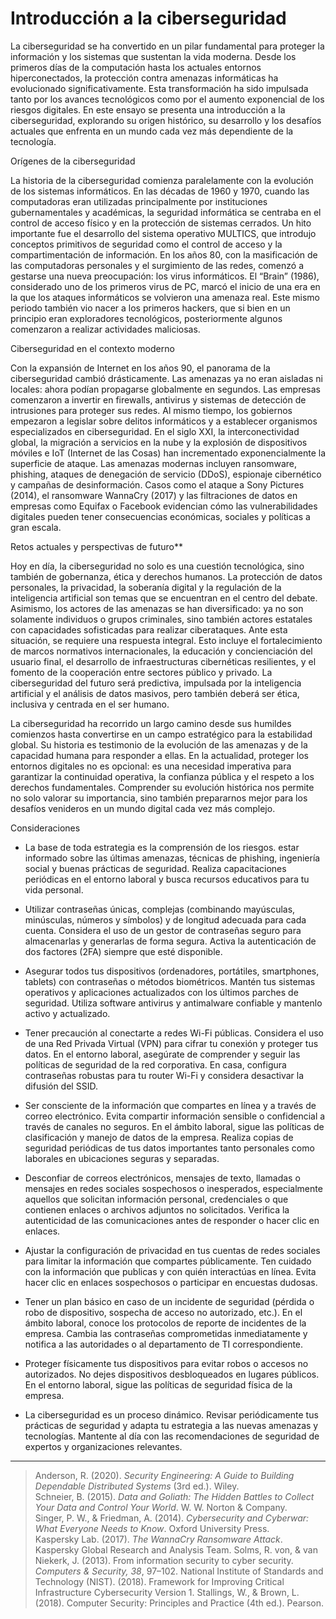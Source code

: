 # Introducción a la ciberseguridad 

La ciberseguridad se ha convertido en un pilar fundamental para proteger la información y los sistemas que sustentan la vida moderna. Desde los primeros días de la computación hasta los actuales entornos hiperconectados, la protección contra amenazas informáticas ha evolucionado significativamente. Esta transformación ha sido impulsada tanto por los avances tecnológicos como por el aumento exponencial de los riesgos digitales. En este ensayo se presenta una introducción a la ciberseguridad, explorando su origen histórico, su desarrollo y los desafíos actuales que enfrenta en un mundo cada vez más dependiente de la tecnología.

Orígenes de la ciberseguridad

La historia de la ciberseguridad comienza paralelamente con la evolución de los sistemas informáticos. En las décadas de 1960 y 1970, cuando las computadoras eran utilizadas principalmente por instituciones gubernamentales y académicas, la seguridad informática se centraba en el control de acceso físico y en la protección de sistemas cerrados. Un hito importante fue el desarrollo del sistema operativo MULTICS, que introdujo conceptos primitivos de seguridad como el control de acceso y la compartimentación de información. En los años 80, con la masificación de las computadoras personales y el surgimiento de las redes, comenzó a gestarse una nueva preocupación: los virus informáticos. El “Brain” (1986), considerado uno de los primeros virus de PC, marcó el inicio de una era en la que los ataques informáticos se volvieron una amenaza real. Este mismo periodo también vio nacer a los primeros hackers, que si bien en un principio eran exploradores tecnológicos, posteriormente algunos comenzaron a realizar actividades maliciosas.

Ciberseguridad en el contexto moderno

Con la expansión de Internet en los años 90, el panorama de la ciberseguridad cambió drásticamente. Las amenazas ya no eran aisladas ni locales: ahora podían propagarse globalmente en segundos. Las empresas comenzaron a invertir en firewalls, antivirus y sistemas de detección de intrusiones para proteger sus redes. Al mismo tiempo, los gobiernos empezaron a legislar sobre delitos informáticos y a establecer organismos especializados en ciberseguridad. En el siglo XXI, la interconectividad global, la migración a servicios en la nube y la explosión de dispositivos móviles e IoT (Internet de las Cosas) han incrementado exponencialmente la superficie de ataque. Las amenazas modernas incluyen ransomware, phishing, ataques de denegación de servicio (DDoS), espionaje cibernético y campañas de desinformación. Casos como el ataque a Sony Pictures (2014), el ransomware WannaCry (2017) y las filtraciones de datos en empresas como Equifax o Facebook evidencian cómo las vulnerabilidades digitales pueden tener consecuencias económicas, sociales y políticas a gran escala.

Retos actuales y perspectivas de futuro**

Hoy en día, la ciberseguridad no solo es una cuestión tecnológica, sino también de gobernanza, ética y derechos humanos. La protección de datos personales, la privacidad, la soberanía digital y la regulación de la inteligencia artificial son temas que se encuentran en el centro del debate. Asimismo, los actores de las amenazas se han diversificado: ya no son solamente individuos o grupos criminales, sino también actores estatales con capacidades sofisticadas para realizar ciberataques. Ante esta situación, se requiere una respuesta integral. Esto incluye el fortalecimiento de marcos normativos internacionales, la educación y concienciación del usuario final, el desarrollo de infraestructuras cibernéticas resilientes, y el fomento de la cooperación entre sectores público y privado. La ciberseguridad del futuro será predictiva, impulsada por la inteligencia artificial y el análisis de datos masivos, pero también deberá ser ética, inclusiva y centrada en el ser humano.

La ciberseguridad ha recorrido un largo camino desde sus humildes comienzos hasta convertirse en un campo estratégico para la estabilidad global. Su historia es testimonio de la evolución de las amenazas y de la capacidad humana para responder a ellas. En la actualidad, proteger los entornos digitales no es opcional: es una necesidad imperativa para garantizar la continuidad operativa, la confianza pública y el respeto a los derechos fundamentales. Comprender su evolución histórica nos permite no solo valorar su importancia, sino también prepararnos mejor para los desafíos venideros en un mundo digital cada vez más complejo.


Consideraciones

- La base de toda estrategia es la comprensión de los riesgos. estar informado sobre las últimas amenazas, técnicas de phishing, ingeniería social y buenas prácticas de seguridad. Realiza capacitaciones periódicas en el entorno laboral y busca recursos educativos para tu vida personal.

- Utilizar contraseñas únicas, complejas (combinando mayúsculas, minúsculas, números y símbolos) y de longitud adecuada para cada cuenta. Considera el uso de un gestor de contraseñas seguro para almacenarlas y generarlas de forma segura. Activa la autenticación de dos factores (2FA) siempre que esté disponible.

- Asegurar todos tus dispositivos (ordenadores, portátiles, smartphones, tablets) con contraseñas o métodos biométricos. Mantén tus sistemas operativos y aplicaciones actualizados con los últimos parches de seguridad. Utiliza software antivirus y antimalware confiable y mantenlo activo y actualizado.

- Tener precaución al conectarte a redes Wi-Fi públicas. Considera el uso de una Red Privada Virtual (VPN) para cifrar tu conexión y proteger tus datos. En el entorno laboral, asegúrate de comprender y seguir las políticas de seguridad de la red corporativa. En casa, configura contraseñas robustas para tu router Wi-Fi y considera desactivar la difusión del SSID.

- Ser consciente de la información que compartes en línea y a través de correo electrónico. Evita compartir información sensible o confidencial a través de canales no seguros. En el ámbito laboral, sigue las políticas de clasificación y manejo de datos de la empresa. Realiza copias de seguridad periódicas de tus datos importantes tanto personales como laborales en ubicaciones seguras y separadas.

- Desconfiar de correos electrónicos, mensajes de texto, llamadas o mensajes en redes sociales sospechosos o inesperados, especialmente aquellos que solicitan información personal, credenciales o que contienen enlaces o archivos adjuntos no solicitados. Verifica la autenticidad de las comunicaciones antes de responder o hacer clic en enlaces.

- Ajustar la configuración de privacidad en tus cuentas de redes sociales para limitar la información que compartes públicamente. Ten cuidado con la información que publicas y con quién interactúas en línea. Evita hacer clic en enlaces sospechosos o participar en encuestas dudosas.

- Tener un plan básico en caso de un incidente de seguridad (pérdida o robo de dispositivo, sospecha de acceso no autorizado, etc.). En el ámbito laboral, conoce los protocolos de reporte de incidentes de la empresa. Cambia las contraseñas comprometidas inmediatamente y notifica a las autoridades o al departamento de TI correspondiente.

- Proteger físicamente tus dispositivos para evitar robos o accesos no autorizados. No dejes dispositivos desbloqueados en lugares públicos. En el entorno laboral, sigue las políticas de seguridad física de la empresa.

- La ciberseguridad es un proceso dinámico. Revisar periódicamente tus prácticas de seguridad y adapta tu estrategia a las nuevas amenazas y tecnologías. Mantente al día con las recomendaciones de seguridad de expertos y organizaciones relevantes.

__________________
> Anderson, R. (2020). *Security Engineering: A Guide to Building Dependable Distributed Systems* (3rd ed.). Wiley.  
> Schneier, B. (2015). *Data and Goliath: The Hidden Battles to Collect Your Data and Control Your World*. W. W. Norton & Company.  
> Singer, P. W., & Friedman, A. (2014). *Cybersecurity and Cyberwar: What Everyone Needs to Know*. Oxford University Press.  
> Kaspersky Lab. (2017). *The WannaCry Ransomware Attack*. Kaspersky Global Research and Analysis Team.
> Solms, R. von, & van Niekerk, J. (2013). From information security to cyber security. *Computers & Security, 38*, 97–102.
> National Institute of Standards and Technology (NIST). (2018). Framework for Improving Critical Infrastructure Cybersecurity Version 1.
> Stallings, W., & Brown, L. (2018). Computer Security: Principles and Practice (4th ed.). Pearson.

